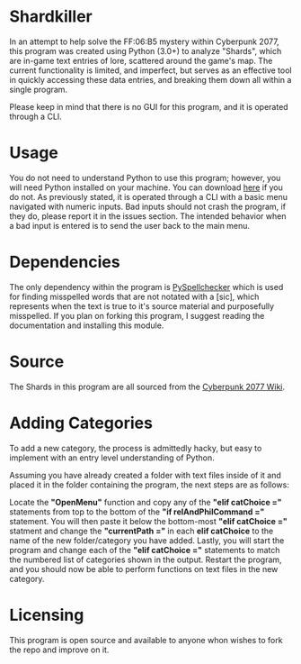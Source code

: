 # Shardkiller

In an attempt to help solve the FF:06:B5 mystery within Cyberpunk 2077, this program was created using Python (3.0+) to analyze "Shards", 
which are in-game text entries of lore, scattered around the game's map. The current functionality is limited, and imperfect, but serves
as an effective tool in quickly accessing these data entries, and breaking them down all within a single program.

Please keep in mind that there is no GUI for this program, and it is operated through a CLI.

# Usage

You do not need to understand Python to use this program; however, you will need Python installed on your machine. You can download [here](https://www.python.org/downloads/) if you do not. As previously stated, it is operated through a CLI with a basic menu navigated with numeric inputs. Bad inputs should not crash the program, if they do, please report it in the issues section. The intended behavior when a bad input is entered is to send the user back to the main menu.

# Dependencies

The only dependency within the program is [PySpellchecker](https://pypi.org/project/pyspellchecker/) which is used for finding misspelled words that are not
notated with a [sic], which represents when the text is true to it's source material and purposefully misspelled. If you plan on forking this program, I suggest reading the 
documentation and installing this module.

# Source

The Shards in this program are all sourced from the [Cyberpunk 2077 Wiki](https://cyberpunk.fandom.com/wiki/Cyberpunk_2077_Shards). 

# Adding Categories

To add a new category, the process is admittedly hacky, but easy to implement with an entry level understanding of Python. 

Assuming you have already created a folder with text files inside of it and placed it in the folder containing the program, the next steps are as follows:

Locate the **"OpenMenu"** function and copy any of the **"elif catChoice ="** statements from top to the bottom of the **"if relAndPhilCommand ="** statement.
You will then paste it below the bottom-most **"elif catChoice ="** statment and change the **"currentPath ="** in each **elif catChoice** to the name of the new folder/category
you have added. Lastly, you will start the program and change each of the **"elif catChoice ="** statements to match the numbered list of categories shown in the output.
Restart the program, and you should now be able to perform functions on text files in the new category.


# Licensing
This program is open source and available to anyone whon wishes to fork the repo and improve on it.

